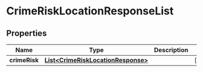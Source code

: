 
# CrimeRiskLocationResponseList

## Properties
Name | Type | Description | Notes
------------ | ------------- | ------------- | -------------
**crimeRisk** | [**List&lt;CrimeRiskLocationResponse&gt;**](CrimeRiskLocationResponse.md) |  |  [optional]



